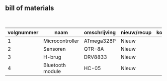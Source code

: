 ## bill of materials
<br />

|volgnummer|naam|omschrijving|nieuw/recup|kostprijs/stuk|aantal|subtotaal|
|----------|----|------------|-----------|--------------|------|---------|
|         1|  Microcontroller   |    ATmega328P        | Nieuw          |              |   1   |         |
|         2|  Sensoren  |    QTR-8A        | Nieuw          |              |   1   |         |
|         3| H-brug  |    DRV8833       | Nieuw          |              |   1   |         |
|         4|  Bluetooth module  |    HC-05       | Nieuw          |              |   1   |         |

